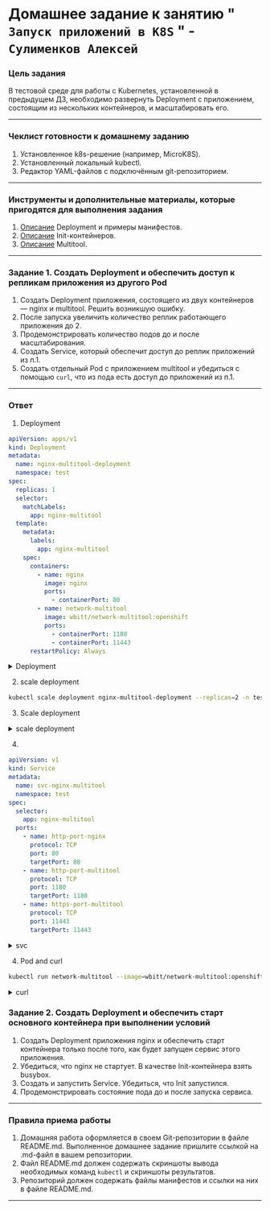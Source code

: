 # Домашнее задание к занятию " `Запуск приложений в K8S` " - `Сулименков Алексей`

### Цель задания

В тестовой среде для работы с Kubernetes, установленной в предыдущем ДЗ, необходимо развернуть Deployment с приложением, состоящим из нескольких контейнеров, и масштабировать его.

---

### Чеклист готовности к домашнему заданию

1. Установленное k8s-решение (например, MicroK8S).
2. Установленный локальный kubectl.
3. Редактор YAML-файлов с подключённым git-репозиторием.

---

### Инструменты и дополнительные материалы, которые пригодятся для выполнения задания

1. [Описание](https://kubernetes.io/docs/concepts/workloads/controllers/deployment/) Deployment и примеры манифестов.
2. [Описание](https://kubernetes.io/docs/concepts/workloads/pods/init-containers/) Init-контейнеров.
3. [Описание](https://github.com/wbitt/Network-MultiTool) Multitool.

---

### Задание 1. Создать Deployment и обеспечить доступ к репликам приложения из другого Pod

1. Создать Deployment приложения, состоящего из двух контейнеров — nginx и multitool. Решить возникшую ошибку.
2. После запуска увеличить количество реплик работающего приложения до 2.
3. Продемонстрировать количество подов до и после масштабирования.
4. Создать Service, который обеспечит доступ до реплик приложений из п.1.
5. Создать отдельный Pod с приложением multitool и убедиться с помощью `curl`, что из пода есть доступ до приложений из п.1.

---

### Ответ

1. Deployment

```yaml
apiVersion: apps/v1
kind: Deployment
metadata:
  name: nginx-multitool-deployment
  namespace: test
spec:
  replicas: 1
  selector:
    matchLabels:
      app: nginx-multitool
  template:
    metadata:
      labels:
        app: nginx-multitool
    spec:
      containers:
        - name: nginx
          image: nginx
          ports:
            - containerPort: 80
        - name: network-multitool
          image: wbitt/network-multitool:openshift
          ports:
            - containerPort: 1180
            - containerPort: 11443
      restartPolicy: Always
```

<details> <summary>Deployment</summary>

![run](https://github.com/biparasite/kuber-homeworks-01/blob/main/task_1.1.png "run")

</details>

2. scale deployment

```bash
kubectl scale deployment nginx-multitool-deployment --replicas=2 -n test
```

3.  Scale deployment

<details> <summary>scale deployment</summary>

![scale](https://github.com/biparasite/kuber-homeworks-01/blob/main/task_1.2.png "scale")

</details>

4.

```yaml
apiVersion: v1
kind: Service
metadata:
  name: svc-nginx-multitool
  namespace: test
spec:
  selector:
    app: nginx-multitool
  ports:
    - name: http-port-nginx
      protocol: TCP
      port: 80
      targetPort: 80
    - name: http-port-multitool
      protocol: TCP
      port: 1180
      targetPort: 1180
    - name: https-port-multitool
      protocol: TCP
      port: 11443
      targetPort: 11443
```

<details> <summary>svc</summary>

![svc](https://github.com/biparasite/kuber-homeworks-01/blob/main/task_1.3.png "svc")

</details>

4. Pod and curl

```bash
kubectl run network-multitool --image=wbitt/network-multitool:openshift -n test
```

<details> <summary>curl</summary>

![curl](https://github.com/biparasite/kuber-homeworks-01/blob/main/task_1.4.png "curl")

</details>

### Задание 2. Создать Deployment и обеспечить старт основного контейнера при выполнении условий

1. Создать Deployment приложения nginx и обеспечить старт контейнера только после того, как будет запущен сервис этого приложения.
2. Убедиться, что nginx не стартует. В качестве Init-контейнера взять busybox.
3. Создать и запустить Service. Убедиться, что Init запустился.
4. Продемонстрировать состояние пода до и после запуска сервиса.

---

### Правила приема работы

1. Домашняя работа оформляется в своем Git-репозитории в файле README.md. Выполненное домашнее задание пришлите ссылкой на .md-файл в вашем репозитории.
2. Файл README.md должен содержать скриншоты вывода необходимых команд `kubectl` и скриншоты результатов.
3. Репозиторий должен содержать файлы манифестов и ссылки на них в файле README.md.

---
